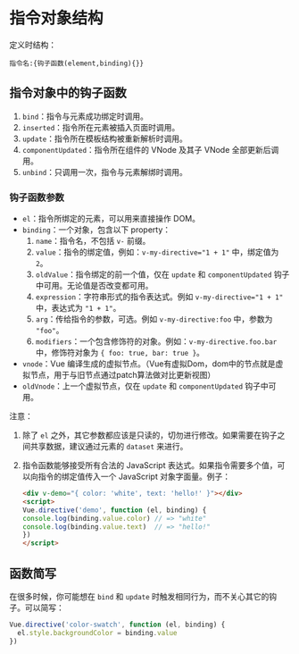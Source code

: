 # 指令对象结构

定义时结构：

`指令名:{钩子函数(element,binding){}}`

## 指令对象中的钩子函数

1. `bind`：指令与元素成功绑定时调用。
2. `inserted`：指令所在元素被插入页面时调用。
3. `update`：指令所在模板结构被重新解析时调用。
4. `componentUpdated`：指令所在组件的 VNode 及其子 VNode 全部更新后调用。
5. `unbind`：只调用一次，指令与元素解绑时调用。

### 钩子函数参数

* `el`：指令所绑定的元素，可以用来直接操作 DOM。
* `binding`：一个对象，包含以下 property：
    1. `name`：指令名，不包括 `v-` 前缀。
    2. `value`：指令的绑定值，例如：`v-my-directive="1 + 1"` 中，绑定值为 `2`。
    3. `oldValue`：指令绑定的前一个值，仅在 `update` 和 `componentUpdated` 钩子中可用。无论值是否改变都可用。
    4. `expression`：字符串形式的指令表达式。例如 `v-my-directive="1 + 1"` 中，表达式为 `"1 + 1"`。
    5. `arg`：传给指令的参数，可选。例如 `v-my-directive:foo` 中，参数为 `"foo"`。
    6. `modifiers`：一个包含修饰符的对象。例如：`v-my-directive.foo.bar` 中，修饰符对象为 `{ foo: true, bar: true }`。
* `vnode`：Vue 编译生成的虚拟节点。（Vue有虚拟Dom，dom中的节点就是虚拟节点，用于与旧节点通过patch算法做对比更新视图）
* `oldVnode`：上一个虚拟节点，仅在 `update` 和 `componentUpdated` 钩子中可用。

注意：

1. 除了 `el` 之外，其它参数都应该是只读的，切勿进行修改。如果需要在钩子之间共享数据，建议通过元素的 `dataset` 来进行。
2. 指令函数能够接受所有合法的 JavaScript 表达式。如果指令需要多个值，可以向指令的绑定值传入一个 JavaScript 对象字面量。例子：

    ```html
    <div v-demo="{ color: 'white', text: 'hello!' }"></div>
    <script>
    Vue.directive('demo', function (el, binding) {
    console.log(binding.value.color) // => "white"
    console.log(binding.value.text)  // => "hello!"
    })
    </script>
    ```

## 函数简写

在很多时候，你可能想在 `bind` 和 `update` 时触发相同行为，而不关心其它的钩子。可以简写：

```javascript
Vue.directive('color-swatch', function (el, binding) {
  el.style.backgroundColor = binding.value
})
```
